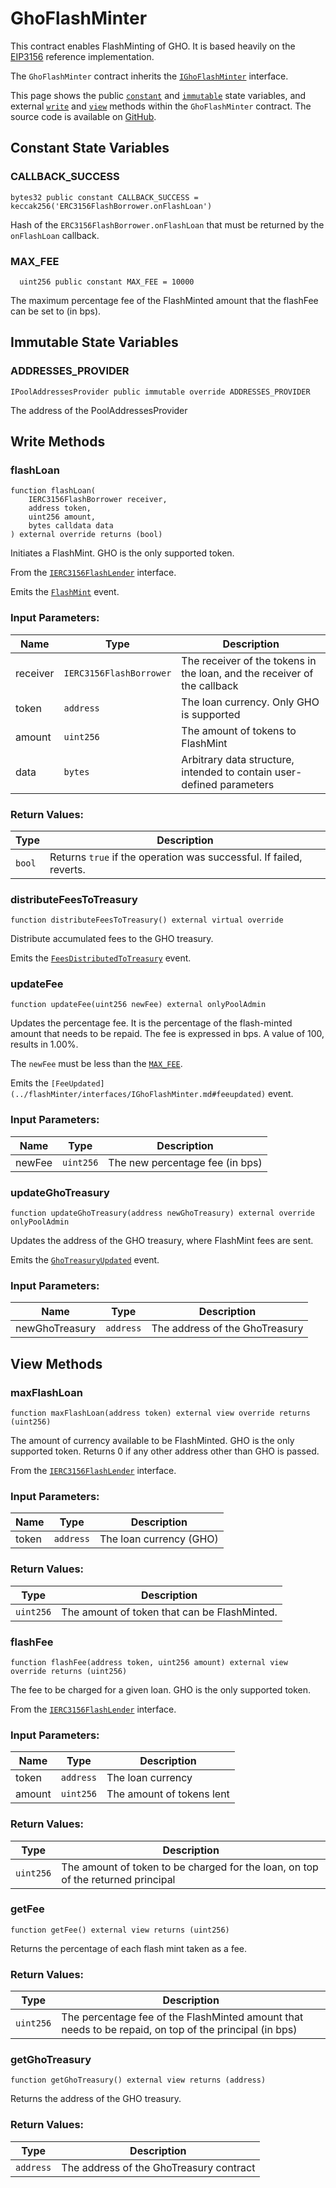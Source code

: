 # GhoFlashMinter

This contract enables FlashMinting of GHO. It is based heavily on the [EIP3156](https://eips.ethereum.org/EIPS/eip-3156) reference implementation.

The `GhoFlashMinter` contract inherits the [`IGhoFlashMinter`](./interfaces/IGhoFlashMinter) interface.

This page shows the public [`constant`](#constant-state-variables) and [`immutable`](#immutable-state-variables) state variables, and external [`write`](#write-methods) and [`view`](#view-methods) methods within the `GhoFlashMinter` contract. The source code is available on [GitHub](https://github.com/aave/gho/blob/main/src/contracts/facilitators/flashMinter/GhoFlashMinter.sol).

## Constant State Variables

### CALLBACK_SUCCESS

```solidity
bytes32 public constant CALLBACK_SUCCESS = keccak256('ERC3156FlashBorrower.onFlashLoan')
```

Hash of the `ERC3156FlashBorrower.onFlashLoan` that must be returned by the `onFlashLoan` callback.

### MAX_FEE

```solidity
  uint256 public constant MAX_FEE = 10000
```

The maximum percentage fee of the FlashMinted amount that the flashFee can be set to (in bps).

## Immutable State Variables

### ADDRESSES_PROVIDER

```solidity
IPoolAddressesProvider public immutable override ADDRESSES_PROVIDER
```

The address of the PoolAddressesProvider

## Write Methods

### flashLoan

```solidity
function flashLoan(
    IERC3156FlashBorrower receiver,
    address token,
    uint256 amount,
    bytes calldata data
) external override returns (bool)
```

Initiates a FlashMint. GHO is the only supported token.

From the [`IERC3156FlashLender`](https://github.com/OpenZeppelin/openzeppelin-contracts/blob/master/contracts/interfaces/IERC3156FlashLender.sol#L37) interface.

Emits the [`FlashMint`](./interfaces/IGhoFlashMinter#FlashMint) event.

### Input Parameters:

| Name     | Type                    | Description                                                              |
| -------- | ----------------------- | ------------------------------------------------------------------------ |
| receiver | `IERC3156FlashBorrower` | The receiver of the tokens in the loan, and the receiver of the callback |
| token    | `address`               | The loan currency. Only GHO is supported                                 |
| amount   | `uint256`               | The amount of tokens to FlashMint                                        |
| data     | `bytes`                 | Arbitrary data structure, intended to contain user-defined parameters    |

### Return Values:

| Type   | Description                                                         |
| ------ | ------------------------------------------------------------------- |
| `bool` | Returns `true` if the operation was successful. If failed, reverts. |

### distributeFeesToTreasury

```solidity
function distributeFeesToTreasury() external virtual override
```

Distribute accumulated fees to the GHO treasury.

Emits the [`FeesDistributedToTreasury`](../flashmint-facilitator/interfaces/IGhoFlashMinter#FeesDistributedToTreasury) event.

### updateFee

```solidity
function updateFee(uint256 newFee) external onlyPoolAdmin
```

Updates the percentage fee. It is the percentage of the flash-minted amount that needs to be repaid. The fee is expressed in bps. A value of 100, results in 1.00%.

The `newFee` must be less than the [`MAX_FEE`](#max_fee).

Emits the `[FeeUpdated](../flashMinter/interfaces/IGhoFlashMinter.md#feeupdated)` event.

### Input Parameters:

| Name   | Type      | Description                     |
| ------ | --------- | ------------------------------- |
| newFee | `uint256` | The new percentage fee (in bps) |

### updateGhoTreasury

```solidity
function updateGhoTreasury(address newGhoTreasury) external override onlyPoolAdmin
```

Updates the address of the GHO treasury, where FlashMint fees are sent.

Emits the [`GhoTreasuryUpdated`](../flashmint-facilitator/interfaces/IGhoFlashMinter#ghotreasuryupdated) event.

### Input Parameters:

| Name           | Type      | Description                    |
| -------------- | --------- | ------------------------------ |
| newGhoTreasury | `address` | The address of the GhoTreasury |

## View Methods

### maxFlashLoan

```solidity
function maxFlashLoan(address token) external view override returns (uint256)
```

The amount of currency available to be FlashMinted. GHO is the only supported token. Returns 0 if any other address other than GHO is passed.

From the [`IERC3156FlashLender`](https://github.com/OpenZeppelin/openzeppelin-contracts/blob/master/contracts/interfaces/IERC3156FlashLender.sol#L20) interface.

### Input Parameters:

| Name  | Type      | Description             |
| ----- | --------- | ----------------------- |
| token | `address` | The loan currency (GHO) |

### Return Values:

| Type      | Description                                  |
| --------- | -------------------------------------------- |
| `uint256` | The amount of token that can be FlashMinted. |

### flashFee

```solidity
function flashFee(address token, uint256 amount) external view override returns (uint256)
```

The fee to be charged for a given loan. GHO is the only supported token.

From the [`IERC3156FlashLender`](https://github.com/OpenZeppelin/openzeppelin-contracts/blob/master/contracts/interfaces/IERC3156FlashLender.sol#L28) interface.

### Input Parameters:

| Name   | Type      | Description               |
| ------ | --------- | ------------------------- |
| token  | `address` | The loan currency         |
| amount | `uint256` | The amount of tokens lent |

### Return Values:

| Type      | Description                                                                      |
| --------- | -------------------------------------------------------------------------------- |
| `uint256` | The amount of token to be charged for the loan, on top of the returned principal |

### getFee

```solidity
function getFee() external view returns (uint256)
```

Returns the percentage of each flash mint taken as a fee.

### Return Values:

| Type      | Description                                                                                            |
| --------- | ------------------------------------------------------------------------------------------------------ |
| `uint256` | The percentage fee of the FlashMinted amount that needs to be repaid, on top of the principal (in bps) |

### getGhoTreasury

```solidity
function getGhoTreasury() external view returns (address)
```

Returns the address of the GHO treasury.

### Return Values:

| Type      | Description                             |
| --------- | --------------------------------------- |
| `address` | The address of the GhoTreasury contract |
